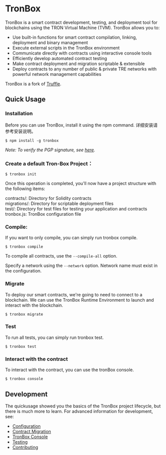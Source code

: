 # TronBox
TronBox is a smart contract development, testing, and deployment tool for blockchains using the TRON Virtual Machine (TVM). 
TronBox allows you to:
- Use built-in functions for smart contract compilation, linking, deployment and binary management
- Execute external scripts in the TronBox environment
- Communicate directly with contracts using interactive console tools
- Efficiently develop automated contract testing
- Make contract deployment and migration scriptable & extensible
- Deploy contracts to any number of public & private TRE networks with powerful network management capabilities

TronBox is a fork of [Truffle](https://www.trufflesuite.com/truffle).

## Quick Usage
### Installation<br>
Before you can use TronBox, install it using the npm command. 详细安装请参考安装说明。
```
$ npm install -g tronbox
```
_Note: To verify the PGP signature, see [here](https://github.com/jz2120100058/tronbox/blob/master/FURTHER_INFO.md#verifying-the-pgp-signature)._

### Create a default Tron-Box Project：
```
$ tronbox init
```
Once this operation is completed, you'll now have a project structure with the following items:

contracts/: Directory for Solidity contracts<br>
migrations/: Directory for scriptable deployment files<br>
test/: Directory for test files for testing your application and contracts<br>
tronbox.js: TronBox configuration file<br>

### Compile:
If you want to only compile, you can simply run tronbox compile.
```
$ tronbox compile
```

To compile all contracts, use the ```--compile-all``` option.
 
Specify a network using the ```--network``` option. Network name must exist in the configuration.

### Migrate
To deploy our smart contracts, we're going to need to connect to a blockchain. We can use the TronBox Runtime Environment to launch and interact with the blockchain.
```
$ tronbox migrate
```

### Test
To run all tests, you can simply run tronbox test.
```
$ tronbox test
```

### Interact with the contract<br>
To interact with the contract, you can use the tronBox console.
```
$ tronbox console
```

## Development
The quickusage showed you the basics of the TronBox project lifecycle, but there is much more to learn. For advanced information for development, see:
- [Configuration](https://github.com/jz2120100058/tronbox/blob/master/FURTHER_INFO.md#configuration)
- [Contract Migration](https://github.com/jz2120100058/tronbox/blob/master/FURTHER_INFO.md#contract-migration)
- [TronBox Console](https://github.com/jz2120100058/tronbox/blob/master/FURTHER_INFO.md#tronbox-console)
- [Testing](https://github.com/jz2120100058/tronbox/blob/master/FURTHER_INFO.md#testing)
- [Contributing](https://github.com/jz2120100058/tronbox/blob/master/CONTRIBUTING.md)


